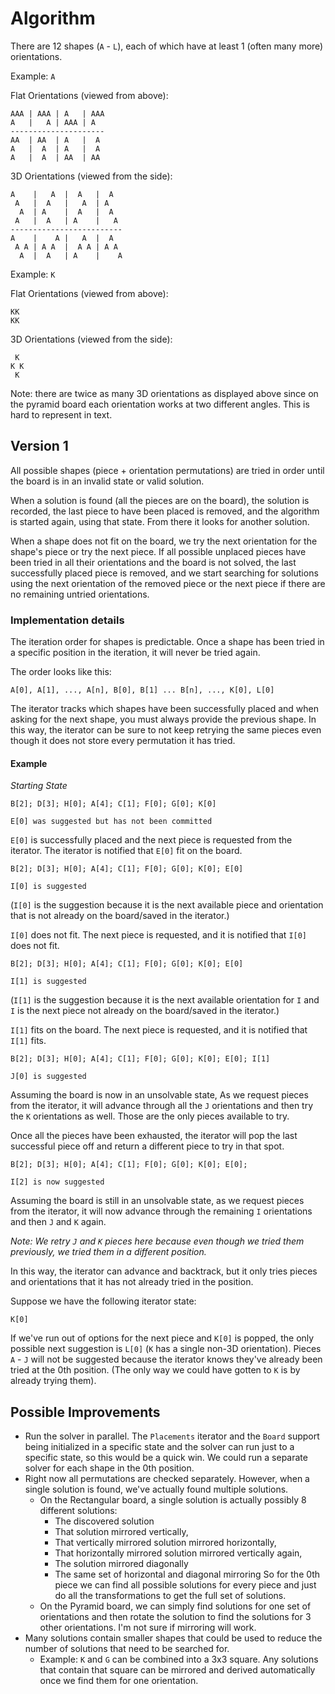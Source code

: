 # Algorithm

There are 12 shapes (`A` - `L`), each of which have at least 1 (often many more) orientations.

Example: `A`

Flat Orientations (viewed from above):
```
AAA | AAA | A   | AAA
A   |   A | AAA | A
---------------------
AA  | AA  | A   |  A
A   |  A  | A   |  A
A   |  A  | AA  | AA
```
3D Orientations (viewed from the side):
```
A    |   A  |  A   |  A  
 A   |  A   |   A  | A   
  A  | A    |  A   |  A  
 A   |  A   | A    |   A 
-------------------------
A    |    A |   A  |  A 
 A A | A A  |  A A | A A  
  A  |  A   | A    |    A
```

Example: `K`

Flat Orientations (viewed from above):
```
KK
KK
```
3D Orientations (viewed from the side):
```
 K
K K
 K
```

Note: there are twice as many 3D orientations as displayed above since on the pyramid board each orientation works at two different angles. This is hard to represent in text.

## Version 1

All possible shapes (piece + orientation permutations) are tried in order until the board is in an invalid state or valid solution.

When a solution is found (all the pieces are on the board), the solution is recorded, the last piece to have been placed is removed, and the algorithm is started again, using that state. From there it looks for another solution.

When a shape does not fit on the board, we try the next orientation for the shape's piece or try the next piece. If all possible unplaced pieces have been tried in all their orientations and the board is not solved, the last successfully placed piece is removed, and we start searching for solutions using the next orientation of the removed piece or the next piece if there are no remaining untried orientations.

### Implementation details

The iteration order for shapes is predictable. Once a shape has been tried in a specific position in the iteration, it will never be tried again.

The order looks like this:

`A[0], A[1], ..., A[n], B[0], B[1] ... B[n], ..., K[0], L[0]`

The iterator tracks which shapes have been successfully placed and when asking for the next shape, you must always provide the previous shape. In this way, the iterator can be sure to not keep retrying the same pieces even though it does not store every permutation it has tried.

#### Example

*Starting State*

```
B[2]; D[3]; H[0]; A[4]; C[1]; F[0]; G[0]; K[0]

E[0] was suggested but has not been committed
```

`E[0]` is successfully placed and the next piece is requested from the iterator. The iterator is notified that `E[0]` fit on the board.

```
B[2]; D[3]; H[0]; A[4]; C[1]; F[0]; G[0]; K[0]; E[0]

I[0] is suggested
```

(`I[0]` is the suggestion because it is the next available piece and orientation that is not already on the board/saved in the iterator.)

`I[0]` does not fit. The next piece is requested, and it is notified that `I[0]` does not fit.

```
B[2]; D[3]; H[0]; A[4]; C[1]; F[0]; G[0]; K[0]; E[0]

I[1] is suggested
```

(`I[1]` is the suggestion because it is the next available orientation for `I` and `I` is the next piece not already on the board/saved in the iterator.)

`I[1]` fits on the board. The next piece is requested, and it is notified that `I[1]` fits.

```
B[2]; D[3]; H[0]; A[4]; C[1]; F[0]; G[0]; K[0]; E[0]; I[1]

J[0] is suggested
```
Assuming the board is now in an unsolvable state, As we request pieces from the iterator, it will advance through all the `J` orientations and then try the `K` orientations as well. Those are the only pieces available to try.

Once all the pieces have been exhausted, the iterator will pop the last successful piece off and return a different piece to try in that spot.

```
B[2]; D[3]; H[0]; A[4]; C[1]; F[0]; G[0]; K[0]; E[0];

I[2] is now suggested
```

Assuming the board is still in an unsolvable state, as we request pieces from the iterator, it will now advance through the remaining `I` orientations and then `J` and `K` again.

*Note: We retry `J` and `K` pieces here because even though we tried them previously, we tried them in a _different_ position.*

In this way, the iterator can advance and backtrack, but it only tries pieces and orientations that it has not already tried in the position.

Suppose we have the following iterator state:

```
K[0]
```

If we've run out of options for the next piece and `K[0]` is popped, the only possible next suggestion is `L[0]` (`K` has a single  non-3D orientation). Pieces `A` - `J` will not be suggested because the iterator knows they've already been tried at the 0th position. (The only way we could have gotten to `K` is by already trying them).

## Possible Improvements

* Run the solver in parallel. The `Placements` iterator and the `Board` support being initialized in a specific state and the solver can run just to a specific state, so this would be a quick win. We could run a separate solver for each shape in the 0th position. 
* Right now all permutations are checked separately. However, when a single solution is found, we've actually found multiple solutions.
  * On the Rectangular board, a single solution is actually possibly 8 different solutions:
    * The discovered solution
    * That solution mirrored vertically,
    * That vertically mirrored solution mirrored horizontally,
    * That horizontally mirrored solution mirrored vertically again,
    * The solution mirrored diagonally
    * The same set of horizontal and diagonal mirroring
    So for the 0th piece we can find all possible solutions for every piece and just do all the transformations to get the full set of solutions.
  * On the Pyramid board, we can simply find solutions for one set of orientations and then rotate the solution to find the solutions for 3 other orientations. I'm not sure if mirroring will work.
* Many solutions contain smaller shapes that could be used to reduce the number of solutions that need to be searched for.
  * Example: `K` and `G` can be combined into a 3x3 square. Any solutions that contain that square can be mirrored and derived automatically once we find them for one orientation.